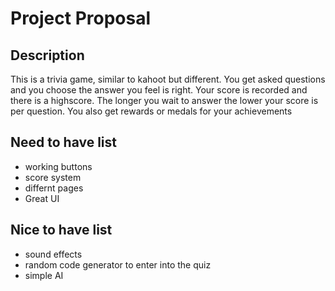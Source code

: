 # Project Proposal

## Description

This is a trivia game, similar to kahoot but different. You get asked questions and you choose the answer you feel is right. Your score is recorded and there is a highscore. The longer you wait to answer the lower your score is per question. You also get rewards or medals for your achievements
## Need to have list

- working buttons
- score system
- differnt pages
- Great UI

## Nice to have list

- sound effects
- random code generator to enter into the quiz
- simple AI
